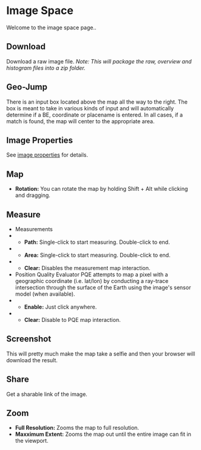 # Image Space

Welcome to the image space page..

## Download
Download a raw image file. _Note: This will package the raw, overview and histogram files into a zip folder._

## Geo-Jump
There is an input box located above the map all the way to the right. The box is meant to take in various kinds of input and will automatically determine if a BE, coordinate or placename is entered. In all cases, if a match is found, the map will center to the appropriate area.

## Image Properties
See [image properties](image-properties.md) for details.

## Map
* **Rotation:**
You can rotate the map by holding Shift + Alt while clicking and dragging.

## Measure  
* Measurements
* * **Path:**
Single-click to start measuring. Double-click to end.
* * **Area:**
Single-click to start measuring. Double-click to end.
* * **Clear:**
Disables the measurement map interaction.
* Position Quality Evaluator
PQE attempts to map a pixel with a geographic coordinate (i.e. lat/lon) by conducting a ray-trace intersection through the surface of the Earth using the image's sensor model (when available).
* * **Enable:**
Just click anywhere.
* * **Clear:**
Disable to PQE map interaction.

## Screenshot
This will pretty much make the map take a selfie and then your browser will download the result.

## Share
Get a sharable link of the image.

## Zoom
* **Full Resolution:**
Zooms the map to full resolution.
* **Maxximum Extent:**
Zooms the map out until the entire image can fit in the viewport.
